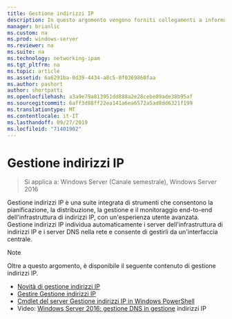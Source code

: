 ```yaml
---
title: Gestione indirizzi IP
description: In questo argomento vengono forniti collegamenti a informazioni su Gestione indirizzi IP in Windows Server 2016.
manager: brianlic
ms.custom: na
ms.prod: windows-server
ms.reviewer: na
ms.suite: na
ms.technology: networking-ipam
ms.tgt_pltfrm: na
ms.topic: article
ms.assetid: 6a6291ba-0d39-4434-a8c5-0f0369860faa
ms.author: pashort
author: shortpatti
ms.openlocfilehash: a3a9e79a813951dd888a2e28cebe09ade38b95af
ms.sourcegitcommit: 6aff3d88ff22ea141a6ea6572a5ad8dd6321f199
ms.translationtype: MT
ms.contentlocale: it-IT
ms.lasthandoff: 09/27/2019
ms.locfileid: "71401902"
---
```

# <a name="ip-address-management-ipam"></a>Gestione indirizzi IP

>Si applica a: Windows Server (Canale semestrale), Windows Server 2016

Gestione indirizzi IP è una suite integrata di strumenti che consentono la pianificazione, la distribuzione, la gestione e il monitoraggio end-to-end dell'infrastruttura di indirizzi IP, con un'esperienza utente avanzata. Gestione indirizzi IP individua automaticamente i server dell'infrastruttura di indirizzi IP e i server DNS nella rete e consente di gestirli da un'interfaccia centrale.  
  
> [!NOTE]  
> Oltre a questo argomento, è disponibile il seguente contenuto di gestione indirizzi IP.  
>   
> -   [Novità di gestione indirizzi IP](../../technologies/ipam/What-s-New-in-IPAM.md)  
> -   [Gestire Gestione indirizzi IP](../../technologies/ipam/Manage-IPAM.md)  
> -   [Cmdlet del server Gestione indirizzi IP in Windows PowerShell](https://technet.microsoft.com/library/jj553807.aspx)  
> -   Video: [Windows Server 2016: gestione DNS in gestione](https://channel9.msdn.com/Blogs/windowsserver/Windows-Server-2016-DNS-management-in-IPAM) indirizzi IP  